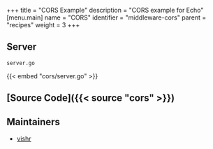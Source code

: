 +++
title = "CORS Example"
description = "CORS example for Echo"
[menu.main]
  name = "CORS"
  identifier = "middleware-cors"
  parent = "recipes"
  weight = 3
+++

## Server

`server.go`

{{< embed "cors/server.go" >}}

## [Source Code]({{< source "cors" >}})

## Maintainers

- [vishr](https://github.com/vishr)
